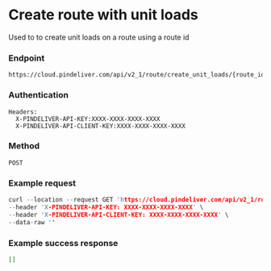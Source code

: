 # Create route with unit loads

Used to to create unit loads on a route using a route id

### Endpoint
```
https://cloud.pindeliver.com/api/v2_1/route/create_unit_loads/{route_id}
```

### Authentication
```
Headers:
  X-PINDELIVER-API-KEY:XXXX-XXXX-XXXX-XXXX
  X-PINDELIVER-API-CLIENT-KEY:XXXX-XXXX-XXXX-XXXX
```

### Method
```
POST
```

### Example request
```C
curl --location --request GET 'https://cloud.pindeliver.com/api/v2_1/route/create_unit_loads/{route_id}' \
--header 'X-PINDELIVER-API-KEY: XXXX-XXXX-XXXX-XXXX' \
--header 'X-PINDELIVER-API-CLIENT-KEY: XXXX-XXXX-XXXX-XXXX' \
--data-raw ''
```


### Example success response
```JSON
[]
```

